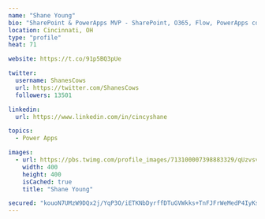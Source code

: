 ```yaml
---
name: "Shane Young"
bio: "SharePoint & PowerApps MVP - SharePoint, O365, Flow, PowerApps consulting? @PowerApps911 | Pure Snark? You found it."
location: Cincinnati, OH
type: "profile"
heat: 71

website: https://t.co/91p5BQ3pUe

twitter:
  username: ShanesCows
  url: https://twitter.com/ShanesCows
  followers: 13501

linkedin:
  url: https://www.linkedin.com/in/cincyshane

topics:
  - Power Apps

images:
  - url: https://pbs.twimg.com/profile_images/713100007398883329/qUzvsvQ3_400x400.jpg
    width: 400
    height: 400
    isCached: true
    title: "Shane Young"

secured: "kouoN7UMzW9DQx2j/YqP3O/iETKNbDyrffDTuGVWkks+TnFJFrWeMedP4IyKsyv2sl39xlfFwG9yvwazf73TLeQU8+EqIJXdXGlKv5/r2DsknCKQA1/ZLoZ+mz8GxHS5EkFHRi0STDbBKiQZEUuVQBa/qT+9iOKgZesgp2/J1wNsMIGpZU90i6NFbumT2s6gfxilnG/eK9mwOA0+kx1et/pUG9sjlBxf7sC1ci11kZEBGlaLpu2YxXhpnkSjqHXjHmK/XUZvCEmL4ZNKRTSQzkiwYsVq55+0a9/HVPIWtidDMrVO2Izqn862/Tsf6b2BYKTdXoLD57qdWYCmiL0soll3xM5V2P+d90LVsFYFwBeUGZlPmm6PO44dpkoLWK2/K3KtRoKBqOKFYNgicvaz0esJMDt22rihAMBwfsXTzI0=;0m2b09AnUZjSU8ll4pnu7Q=="
---
```


